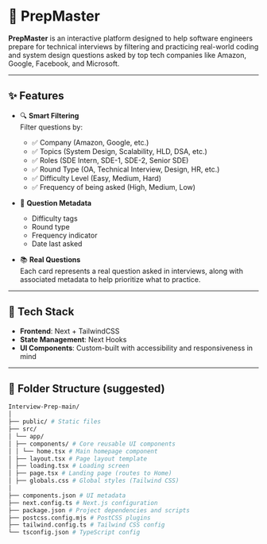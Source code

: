# 🧠 PrepMaster

**PrepMaster** is an interactive platform designed to help software engineers prepare for technical interviews by filtering and practicing real-world coding and system design questions asked by top tech companies like Amazon, Google, Facebook, and Microsoft.

---

## ✨ Features

- 🔍 **Smart Filtering**  
  Filter questions by:
  - ✅ Company (Amazon, Google, etc.)
  - ✅ Topics (System Design, Scalability, HLD, DSA, etc.)
  - ✅ Roles (SDE Intern, SDE-1, SDE-2, Senior SDE)
  - ✅ Round Type (OA, Technical Interview, Design, HR, etc.)
  - ✅ Difficulty Level (Easy, Medium, Hard)
  - ✅ Frequency of being asked (High, Medium, Low)

- 📅 **Question Metadata**
  - Difficulty tags
  - Round type
  - Frequency indicator
  - Date last asked

- 📚 **Real Questions**  
  Each card represents a real question asked in interviews, along with associated metadata to help prioritize what to practice.

---

## 🚀 Tech Stack

- **Frontend**: Next + TailwindCSS  
- **State Management**: Next Hooks  
- **UI Components**: Custom-built with accessibility and responsiveness in mind

---

## 📁 Folder Structure (suggested)

```bash
Interview-Prep-main/
│
├── public/ # Static files
├── src/
│ └── app/
│ ├── components/ # Core reusable UI components
│ │ └── home.tsx # Main homepage component
│ ├── layout.tsx # Page layout template
│ ├── loading.tsx # Loading screen
│ ├── page.tsx # Landing page (routes to Home)
│ ├── globals.css # Global styles (Tailwind CSS)
│
├── components.json # UI metadata
├── next.config.ts # Next.js configuration
├── package.json # Project dependencies and scripts
├── postcss.config.mjs # PostCSS plugins
├── tailwind.config.ts # Tailwind CSS config
└── tsconfig.json # TypeScript config


